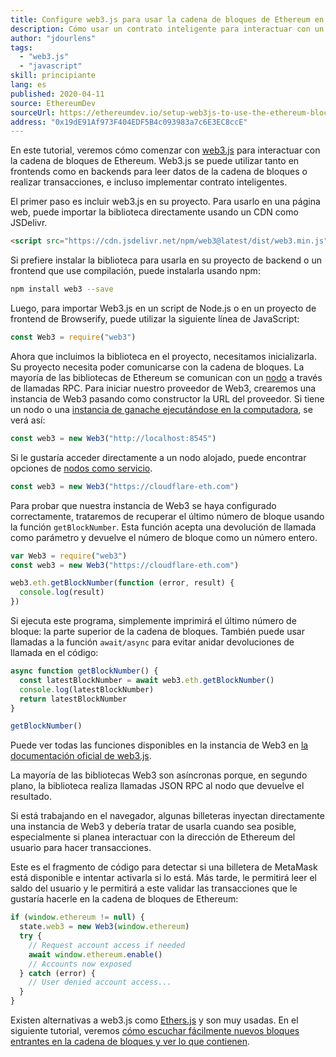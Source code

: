 ```yaml
---
title: Configure web3.js para usar la cadena de bloques de Ethereum en JavaScript
description: Cómo usar un contrato inteligente para interactuar con un token a través del lenguaje Solidity.
author: "jdourlens"
tags:
  - "web3.js"
  - "javascript"
skill: principiante
lang: es
published: 2020-04-11
source: EthereumDev
sourceUrl: https://ethereumdev.io/setup-web3js-to-use-the-ethereum-blockchain-in-javascript/
address: "0x19dE91Af973F404EDF5B4c093983a7c6E3EC8ccE"
---
```


En este tutorial, veremos cómo comenzar con [web3.js](https://web3js.readthedocs.io/) para interactuar con la cadena de bloques de Ethereum. Web3.js se puede utilizar tanto en frontends como en backends para leer datos de la cadena de bloques o realizar transacciones, e incluso implementar contrato inteligentes.

El primer paso es incluir web3.js en su proyecto. Para usarlo en una página web, puede importar la biblioteca directamente usando un CDN como JSDelivr.

```html
<script src="https://cdn.jsdelivr.net/npm/web3@latest/dist/web3.min.js"></script>
```

Si prefiere instalar la biblioteca para usarla en su proyecto de backend o un frontend que use compilación, puede instalarla usando npm:

```bash
npm install web3 --save
```

Luego, para importar Web3.js en un script de Node.js o en un proyecto de frontend de Browserify, puede utilizar la siguiente línea de JavaScript:

```js
const Web3 = require("web3")
```

Ahora que incluimos la biblioteca en el proyecto, necesitamos inicializarla. Su proyecto necesita poder comunicarse con la cadena de bloques. La mayoría de las bibliotecas de Ethereum se comunican con un [nodo](/developers/docs/nodes-and-clients/) a través de llamadas RPC. Para iniciar nuestro proveedor de Web3, crearemos una instancia de Web3 pasando como constructor la URL del proveedor. Si tiene un nodo o una [instancia de ganache ejecutándose en la computadora](https://ethereumdev.io/testing-your-smart-contract-with-existing-protocols-ganache-fork/), se verá así:

```js
const web3 = new Web3("http://localhost:8545")
```

Si le gustaría acceder directamente a un nodo alojado, puede encontrar opciones de [nodos como servicio](/developers/docs/nodes-and-clients/nodes-as-a-service).

```js
const web3 = new Web3("https://cloudflare-eth.com")
```

Para probar que nuestra instancia de Web3 se haya configurado correctamente, trataremos de recuperar el último número de bloque usando la función `getBlockNumber`. Esta función acepta una devolución de llamada como parámetro y devuelve el número de bloque como un número entero.

```js
var Web3 = require("web3")
const web3 = new Web3("https://cloudflare-eth.com")

web3.eth.getBlockNumber(function (error, result) {
  console.log(result)
})
```

Si ejecuta este programa, simplemente imprimirá el último número de bloque: la parte superior de la cadena de bloques. También puede usar llamadas a la función `await/async` para evitar anidar devoluciones de llamada en el código:

```js
async function getBlockNumber() {
  const latestBlockNumber = await web3.eth.getBlockNumber()
  console.log(latestBlockNumber)
  return latestBlockNumber
}

getBlockNumber()
```

Puede ver todas las funciones disponibles en la instancia de Web3 en [la documentación oficial de web3.js](https://docs.web3js.org/).

La mayoría de las bibliotecas Web3 son asíncronas porque, en segundo plano, la biblioteca realiza llamadas JSON RPC al nodo que devuelve el resultado.

<Divider />

Si está trabajando en el navegador, algunas billeteras inyectan directamente una instancia de Web3 y debería tratar de usarla cuando sea posible, especialmente si planea interactuar con la dirección de Ethereum del usuario para hacer transacciones.

Este es el fragmento de código para detectar si una billetera de MetaMask está disponible e intentar activarla si lo está. Más tarde, le permitirá leer el saldo del usuario y le permitirá a este validar las transacciones que le gustaría hacerle en la cadena de bloques de Ethereum:

```js
if (window.ethereum != null) {
  state.web3 = new Web3(window.ethereum)
  try {
    // Request account access if needed
    await window.ethereum.enable()
    // Accounts now exposed
  } catch (error) {
    // User denied account access...
  }
}
```

Existen alternativas a web3.js como [Ethers.js](https://docs.ethers.io/) y son muy usadas. En el siguiente tutorial, veremos [cómo escuchar fácilmente nuevos bloques entrantes en la cadena de bloques y ver lo que contienen](https://ethereumdev.io/listening-to-new-transactions-happening-on-the-blockchain/).
